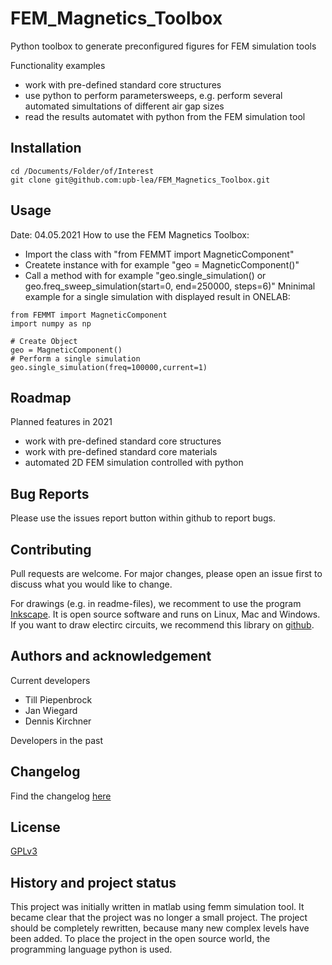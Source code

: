 # FEM_Magnetics_Toolbox
Python toolbox to generate preconfigured figures for FEM simulation tools

Functionality examples
 * work with pre-defined standard core structures
 * use python to perform parametersweeps, e.g. perform several automated simultations of different air gap sizes
 * read the results automatet with python from the FEM simulation tool



## Installation
```
cd /Documents/Folder/of/Interest   
git clone git@github.com:upb-lea/FEM_Magnetics_Toolbox.git
```


## Usage
Date: 04.05.2021
How to use the FEM Magnetics Toolbox:
* Import the class with "from FEMMT import MagneticComponent"
* Createte instance with for example "geo = MagneticComponent()"
* Call a method with for example "geo.single_simulation() or geo.freq_sweep_simulation(start=0, end=250000, steps=6)"
Mninimal example for a single simulation with displayed result in ONELAB:
```
from FEMMT import MagneticComponent
import numpy as np

# Create Object
geo = MagneticComponent()
# Perform a single simulation
geo.single_simulation(freq=100000,current=1)
```

## Roadmap
Planned features in 2021
* work with pre-defined standard core structures
* work with pre-defined standard core materials
* automated 2D FEM simulation controlled with python

## Bug Reports
Please use the issues report button within github to report bugs.

## Contributing
Pull requests are welcome. For major changes, please open an issue first to discuss what you would like to change.

For drawings (e.g. in readme-files), we recomment to use the program [Inkscape](https://inkscape.org/). It is open source software and runs on Linux, Mac and Windows. If you want to draw electirc circuits, we recommend this library on [github](https://github.com/upb-lea/Inkscape_electric_Symbols).

## Authors and acknowledgement
Current developers
 * Till Piepenbrock
 * Jan Wiegard
 * Dennis Kirchner

Developers in the past


## Changelog
Find the changelog [here](CHANGELOG.md)

## License
[GPLv3](https://choosealicense.com/licenses/gpl-3.0/)

## History and project status
This project was initially written in matlab using femm simulation tool. It became clear that the project was no longer a small project. The project should be completely rewritten, because many new complex levels have been added. To place the project in the open source world, the programming language python is used.      
